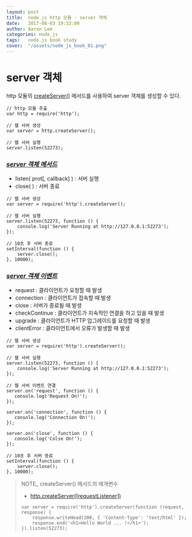 ```yaml
---
layout: post
title:  node.js http 모듈 - server 객체
date:   2017-08-03 19:32:00
author: Aaron Lee
categories: node_js
tags:	node.js book study
cover:  "/assets/node_js_book_01.png"
---
```


# server 객체
http 모듈의 [createServer()](https://nodejs.org/api/http.html#http_http_createserver_requestlistener) 메서드를 사용하여 server 객체를 생성할 수 있다.
```
// http 모듈 추출
var http = require('http');

// 웹 서버 생성
var server = http.createServer();

// 웹 서버 실행
server.listen(52273);
```

### *[server 객체 메서드](https://nodejs.org/api/http.html#http_class_http_server)*
- listen( prot[, callback] ) : 서버 실행
- close( ) : 서버 종료

```
// 웹 서버 생성
var server = require('http').createServer();

// 웹 서버 실행
server.listen(52273, function () {
    console.log('Server Running at http://127.0.0.1:52273');
});

// 10초 후 서버 종료
setInterval(function () {
    server.close();
}, 10000);
```

### *[server 객체 이벤트](https://nodejs.org/api/http.html#http_class_http_server)*
- request : 클라이언트가 요청할 때 발생
- connection : 클라이언트가 접속할 때 발생
- close : 서버가 종료될 때 발생
- checkContinue : 클라이언트가 지속적인 연결을 하고 있을 때 발생
- upgrade : 클라이언트가 HTTP 업그레이드를 요청할 때 발생
- clientError : 클라이언트에서 오류가 발생할 때 발생

```
// 웹 서버 생성
var server = require('http').createServer();

// 웹 서버 실행
server.listen(52273, function () {
    console.log('Server Running at http://127.0.0.1:52273');
});

// 웹 서버 이벤트 연결
server.on('request', function () {
   console.log('Request On!'); 
});

server.on('connection', function () {
   console.log('Connection On!'); 
});

server.on('close', function () {
   console.log('Colse On!'); 
});

// 10초 후 서버 종료
setInterval(function () {
    server.close();
}, 10000);
```

> NOTE_ createServer() 메서드의 매개변수
> - [http.createServer([requestListener])](https://nodejs.org/api/http.html#http_http_createserver_requestlistener)
> ```
> var server = require('http').createServer(function (request, response) {
>     response.writeHead(200, { 'Content-Type': 'text/html' });
>     response.end('<h1>Hello World ... !</h1>');
> }).listen(52273);
> ```